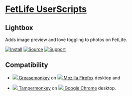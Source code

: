 # [FetLife UserScripts](https://github.com/robwilco/userscripts/tree/master/fetlife/)

## Lightbox

Adds image preview and love toggling to photos on FetLife.

[![Install](https://raw.github.com/robwilco/userscripts/master/_resources/install_button.png)](https://github.com/robwilco/userscripts/raw/master/fetlife/lightbox.user.js)
[![Source](https://raw.github.com/robwilco/userscripts/master/_resources/source_button.png)](https://github.com/robwilco/userscripts/blob/master/fetlife/lightbox.user.js)
[![Support](https://raw.github.com/robwilco/userscripts/master/_resources/support_button.png)](https://github.com/robwilco/userscripts/issues)

## Compatibility

* [![](https://raw.github.com/robwilco/userscripts/master/_resources/greasemonkey.png) Greasemonkey](https://addons.mozilla.org/firefox/addon/greasemonkey/) on [![](https://raw.github.com/robwilco/userscripts/master/_resources/firefox.png) Mozilla Firefox](http://www.mozilla.org/en-US/firefox/fx/#desktop) desktop and

* [![](https://raw.github.com/robwilco/userscripts/master/_resources/tampermonkey.png) Tampermonkey](https://chrome.google.com/webstore/detail/tampermonkey/dhdgffkkebhmkfjojejmpbldmpobfkfo) on
  [![](https://raw.github.com/robwilco/userscripts/master/_resources/chrome.png) Google Chrome](https://www.google.com/chrome/browser/desktop/) desktop.
